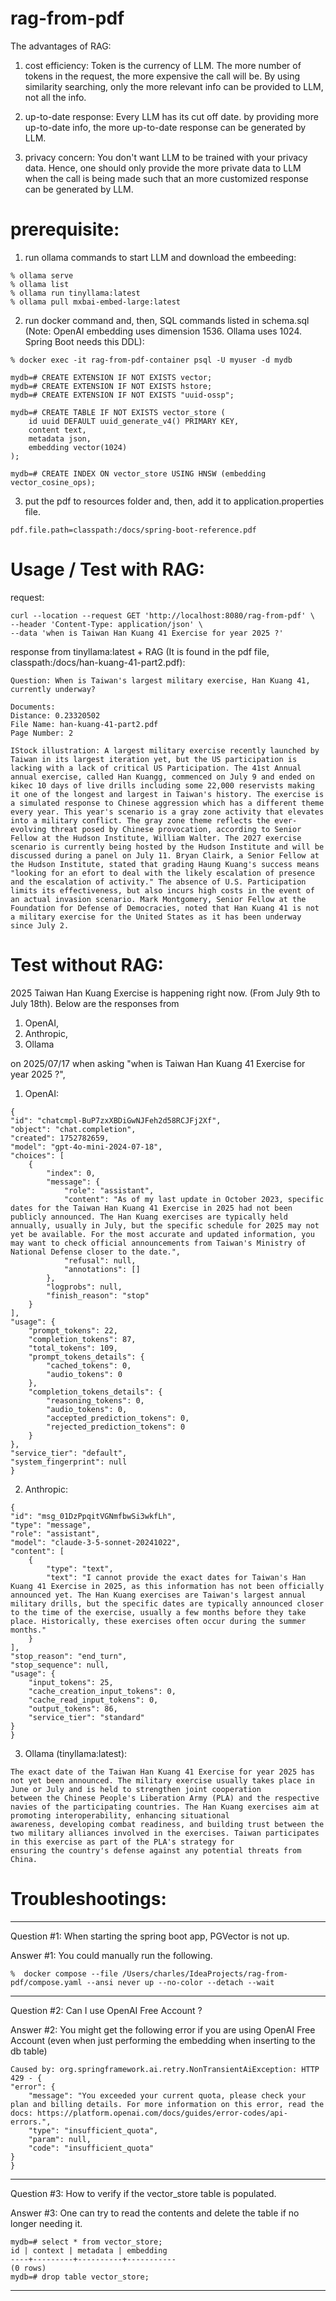 # rag-from-pdf

The advantages of RAG:

1. cost efficiency: Token is the currency of LLM. The more number of tokens in the request, the more expensive the call will be.
   By using similarity searching, only the more relevant info can be provided to LLM, not all the info.

2. up-to-date response: Every LLM has its cut off date.
   by providing more up-to-date info, the more up-to-date response can be generated by LLM.

3. privacy concern: You don't want LLM to be trained with your privacy data.
   Hence, one should only provide the more private data to LLM when the call is being made
   such that an more customized response can be generated by LLM.

# prerequisite: 

   1. run ollama commands to start LLM and download the embeeding:

    % ollama serve
    % ollama list
    % ollama run tinyllama:latest
    % ollama pull mxbai-embed-large:latest
      
   2. run docker command and, then, SQL commands listed in schema.sql (Note: OpenAI embedding uses dimension 1536. Ollama uses 1024. Spring Boot needs this DDL): 

    % docker exec -it rag-from-pdf-container psql -U myuser -d mydb

    mydb=# CREATE EXTENSION IF NOT EXISTS vector;
    mydb=# CREATE EXTENSION IF NOT EXISTS hstore;
    mydb=# CREATE EXTENSION IF NOT EXISTS "uuid-ossp";

    mydb=# CREATE TABLE IF NOT EXISTS vector_store (
        id uuid DEFAULT uuid_generate_v4() PRIMARY KEY,
        content text,
        metadata json,
        embedding vector(1024)
    );

    mydb=# CREATE INDEX ON vector_store USING HNSW (embedding vector_cosine_ops);

   3. put the pdf to resources folder and, then, add it to application.properties file.

    pdf.file.path=classpath:/docs/spring-boot-reference.pdf

# Usage / Test with RAG:

   request:

    curl --location --request GET 'http://localhost:8080/rag-from-pdf' \
    --header 'Content-Type: application/json' \
    --data 'when is Taiwan Han Kuang 41 Exercise for year 2025 ?'

   response from tinyllama:latest + RAG (It is found in the pdf file, classpath:/docs/han-kuang-41-part2.pdf):

    Question: When is Taiwan's largest military exercise, Han Kuang 41, currently underway?

    Documents:
    Distance: 0.23320502
    File Name: han-kuang-41-part2.pdf
    Page Number: 2

    IStock illustration: A largest military exercise recently launched by Taiwan in its largest iteration yet, but the US participation is lacking with a lack of critical US Participation. The 41st Annual annual exercise, called Han Kuangg, commenced on July 9 and ended on kikec 10 days of live drills including some 22,000 reservists making it one of the longest and largest in Taiwan's history. The exercise is a simulated response to Chinese aggression which has a different theme every year. This year's scenario is a gray zone activity that elevates into a military conflict. The gray zone theme reflects the ever-evolving threat posed by Chinese provocation, according to Senior Fellow at the Hudson Institute, William Walter. The 2027 exercise scenario is currently being hosted by the Hudson Institute and will be discussed during a panel on July 11. Bryan Clairk, a Senior Fellow at the Hudson Institute, stated that grading Haung Kuang's success means "looking for an efort to deal with the likely escalation of presence and the escalation of activity." The absence of U.S. Participation limits its effectiveness, but also incurs high costs in the event of an actual invasion scenario. Mark Montgomery, Senior Fellow at the Foundation for Defense of Democracies, noted that Han Kuang 41 is not a military exercise for the United States as it has been underway since July 2.

# Test without RAG:

   2025 Taiwan Han Kuang Exercise is happening right now. (From July 9th to July 18th).
   Below are the responses from 
   1. OpenAI,
   2. Anthropic,
   3. Ollama

   on 2025/07/17 when asking "when is Taiwan Han Kuang 41 Exercise for year 2025 ?", 

   1. OpenAI:
   
    {
    "id": "chatcmpl-BuP7zxXBDiGwNJFeh2d58RCJFj2Xf",
    "object": "chat.completion",
    "created": 1752782659,
    "model": "gpt-4o-mini-2024-07-18",
    "choices": [
        {
            "index": 0,
            "message": {
                "role": "assistant",
                "content": "As of my last update in October 2023, specific dates for the Taiwan Han Kuang 41 Exercise in 2025 had not been publicly announced. The Han Kuang exercises are typically held annually, usually in July, but the specific schedule for 2025 may not yet be available. For the most accurate and updated information, you may want to check official announcements from Taiwan's Ministry of National Defense closer to the date.",
                "refusal": null,
                "annotations": []
            },
            "logprobs": null,
            "finish_reason": "stop"
        }
    ],
    "usage": {
        "prompt_tokens": 22,
        "completion_tokens": 87,
        "total_tokens": 109,
        "prompt_tokens_details": {
            "cached_tokens": 0,
            "audio_tokens": 0
        },
        "completion_tokens_details": {
            "reasoning_tokens": 0,
            "audio_tokens": 0,
            "accepted_prediction_tokens": 0,
            "rejected_prediction_tokens": 0
        }
    },
    "service_tier": "default",
    "system_fingerprint": null
    }

   2. Anthropic: 

    {
    "id": "msg_01DzPpqitVGNmfbwSi3wkfLh",
    "type": "message",
    "role": "assistant",
    "model": "claude-3-5-sonnet-20241022",
    "content": [
        {
            "type": "text",
            "text": "I cannot provide the exact dates for Taiwan's Han Kuang 41 Exercise in 2025, as this information has not been officially announced yet. The Han Kuang exercises are Taiwan's largest annual military drills, but the specific dates are typically announced closer to the time of the exercise, usually a few months before they take place. Historically, these exercises often occur during the summer months."
        }
    ],
    "stop_reason": "end_turn",
    "stop_sequence": null,
    "usage": {
        "input_tokens": 25,
        "cache_creation_input_tokens": 0,
        "cache_read_input_tokens": 0,
        "output_tokens": 86,
        "service_tier": "standard"
    }
    }

   3. Ollama (tinyllama:latest):

    The exact date of the Taiwan Han Kuang 41 Exercise for year 2025 has not yet been announced. The military exercise usually takes place in June or July and is held to strengthen joint cooperation 
    between the Chinese People's Liberation Army (PLA) and the respective navies of the participating countries. The Han Kuang exercises aim at promoting interoperability, enhancing situational 
    awareness, developing combat readiness, and building trust between the two military alliances involved in the exercises. Taiwan participates in this exercise as part of the PLA's strategy for 
    ensuring the country's defense against any potential threats from China.
   
# Troubleshootings:

-----

Question #1: When starting the spring boot app, PGVector is not up.

Answer #1: You could manually run the following.

    %  docker compose --file /Users/charles/IdeaProjects/rag-from-pdf/compose.yaml --ansi never up --no-color --detach --wait

-----

Question #2: Can I use OpenAI Free Account ?

Answer #2: You might get the following error if you are using OpenAI Free Account (even when just performing the embedding when inserting to the db table)

    Caused by: org.springframework.ai.retry.NonTransientAiException: HTTP 429 - {
    "error": {
        "message": "You exceeded your current quota, please check your plan and billing details. For more information on this error, read the docs: https://platform.openai.com/docs/guides/error-codes/api-errors.",
        "type": "insufficient_quota",
        "param": null,
        "code": "insufficient_quota"
    }
    }

----- 

Question #3: How to verify if the vector_store table is populated.

Answer #3: One can try to read the contents and delete the table if no longer needing it.

    mydb=# select * from vector_store;
    id | context | metadata | embedding 
    ----+---------+----------+-----------
    (0 rows)
    mydb=# drop table vector_store;

-----






